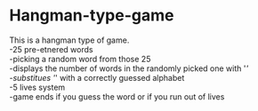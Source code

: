 # Hangman-type-game
This is a hangman type of game.
<br> -25 pre-etnered words 
<br> -picking a random word from those 25
<br> -displays the number of words in the randomly picked one with '_'
<br> -substitues '_' with a correctly guessed alphabet
<br> -5 lives system
<br> -game ends if you guess the word or if you run out of lives
